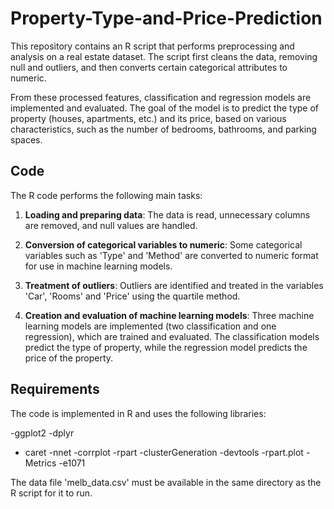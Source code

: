 # Property-Type-and-Price-Prediction

This repository contains an R script that performs preprocessing and analysis on a real estate dataset. The script first cleans the data, removing null and outliers, and then converts certain categorical attributes to numeric.

From these processed features, classification and regression models are implemented and evaluated. The goal of the model is to predict the type of property (houses, apartments, etc.) and its price, based on various characteristics, such as the number of bedrooms, bathrooms, and parking spaces.

## Code
The R code performs the following main tasks:

1. **Loading and preparing data**: The data is read, unnecessary columns are removed, and null values are handled.

2. **Conversion of categorical variables to numeric**: Some categorical variables such as 'Type' and 'Method' are converted to numeric format for use in machine learning models.

3. **Treatment of outliers**: Outliers are identified and treated in the variables 'Car', 'Rooms' and 'Price' using the quartile method.

4. **Creation and evaluation of machine learning models**: Three machine learning models are implemented (two classification and one regression), which are trained and evaluated. The classification models predict the type of property, while the regression model predicts the price of the property.

## Requirements
The code is implemented in R and uses the following libraries:

-ggplot2
-dplyr
- caret
-nnet
-corrplot
-rpart
-clusterGeneration
-devtools
-rpart.plot
-Metrics
-e1071

The data file 'melb_data.csv' must be available in the same directory as the R script for it to run.
